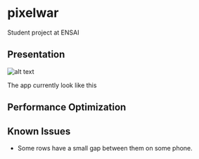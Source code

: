 # pixelwar
Student project at ENSAI

## Presentation
![alt text](./ressources_out/screenshot_demo.jpgs)

The app currently look like this


## Performance Optimization



## Known Issues
 
- Some rows have a small gap between them on some phone.